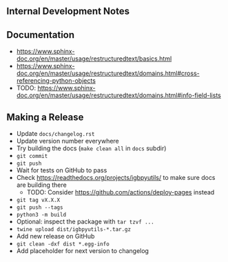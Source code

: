 Internal Development Notes
--------------------------

Documentation
-------------

- <https://www.sphinx-doc.org/en/master/usage/restructuredtext/basics.html>
- <https://www.sphinx-doc.org/en/master/usage/restructuredtext/domains.html#cross-referencing-python-objects>
- TODO: <https://www.sphinx-doc.org/en/master/usage/restructuredtext/domains.html#info-field-lists>

Making a Release
----------------

- Update `docs/changelog.rst`
- Update version number everywhere
- Try building the docs (`make clean all` in `docs` subdir)
- `git commit`
- `git push`
- Wait for tests on GitHub to pass
- Check <https://readthedocs.org/projects/igbpyutils/> to make sure docs are building there
	- TODO: Consider <https://github.com/actions/deploy-pages> instead
- `git tag vX.X.X`
- `git push --tags`
- `python3 -m build`
- Optional: inspect the package with `tar tzvf ...`
- `twine upload dist/igbpyutils-*.tar.gz`
- Add new release on GitHub
- `git clean -dxf dist *.egg-info`
- Add placeholder for next version to changelog
